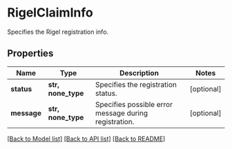 # RigelClaimInfo

Specifies the Rigel registration info.

## Properties
Name | Type | Description | Notes
------------ | ------------- | ------------- | -------------
**status** | **str, none_type** | Specifies the registration status. | [optional] 
**message** | **str, none_type** | Specifies possible error message during registration. | [optional] 

[[Back to Model list]](../README.md#documentation-for-models) [[Back to API list]](../README.md#documentation-for-api-endpoints) [[Back to README]](../README.md)


